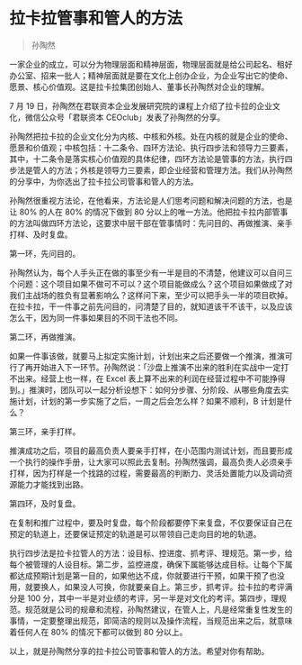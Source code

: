 # 拉卡拉管事和管人的方法

> 孙陶然

一家企业的成立，可以分为物理层面和精神层面，物理层面就是给公司起名、租好办公室、招来一批人；精神层面就是要在文化上创办企业，为企业写出它的使命、愿景、核心价值观。这是拉卡拉集团创始人、董事长孙陶然对企业的理解。

7 月 19 日，孙陶然在君联资本企业发展研究院的课程上介绍了拉卡拉的企业文化，微信公众号「君联资本 CEOclub」发表了孙陶然的分享。

孙陶然把拉卡拉的企业文化分为内核、中核和外核。处在内核的就是企业的使命、愿景和价值观；中核包括：十二条令、四环方法论、执行四步法和领导力三要素，其中，十二条令是落实核心价值观的具体纪律，四环方法论是管事的方法，执行四步法是管人的方法；外核是领导力三要素，即企业经营和管理方法。我们从孙陶然的分享中，为你选出了拉卡拉公司管事和管人的方法。

孙陶然很重视方法论，在他看来，方法论是人们思考问题和解决问题的方法，也是让 80% 的人在 80% 的情况下做到 80 分以上的唯一方法。他把拉卡拉内部管事的方法叫做四环方法论，这要求中层干部在管事情时：先问目的、再做推演、亲手打样、及时复盘。

第一环，先问目的。

孙陶然认为，每个人手头正在做的事至少有一半是目的不清楚，他建议可以自问三个问题：这个项目如果不做可不可以？这个项目能做成么？这个项目如果做成了对我们主战场的胜负有显著影响么？这样问下来，至少可以把手头一半的项目砍掉。在拉卡拉，干一件事之前先问目的，问清楚了目的，就知道该干不该干，以及应该怎么干，因为同一件事如果目的不同干法也不同。

第二环，再做推演。

如果一件事该做，就要马上拟定实施计划，计划出来之后还要做一个推演，推演可行了再开始进入下一环节。孙陶然说：「沙盘上推演不出来的胜利在实战中一定打不出来。经营上也一样，在 Excel 表上算不出来的利润在经营过程中不可能挣得到。」推演时，团队可以一起分析设想下：如何分步骤、分阶段、从哪些角度去实施计划，计划的第一步实施了之后，一周之后会怎么样？如果不顺利，B 计划是什么？

第三环，亲手打样。

推演成功之后，项目的最高负责人要亲手打样，在小范围内测试计划，而且要形成一个执行的操作手册，让大家可以照此去复制。孙陶然强调，最高负责人必须亲手打样，因为打样是一个找路的过程，需要最高的判断力、灵活处置能力以及调动资源能力才能找到出路。

第四环，及时复盘。

在复制和推广过程中，要及时复盘，每个阶段都要停下来复盘，不仅要保证自己在预定的轨道上，还要保证预定的轨道是可以带领自己走向目的地的轨道。

执行四步法是拉卡拉管人的方法：设目标、控进度、抓考评、理规范。第一步，给每个被管理的人设目标。第二步，监控进度，确保下属能够达成目标。让每个下属都达成预期计划是第一目的，如果他达不成，你就要进行干预，如果干预了也没用，就要换人，如果没人可换，你就要亲自上。第三步，抓考评。拉卡拉的考评满分是 100 分，其中一半是对业绩的考评，另一半是对文化的考评。第四步，理规范。规范就是公司的规章和流程，孙陶然建议，在管人上，凡是经常重复性发生的事情，一定要整理出规范，即简洁的规则以及操作流程，当规范出来之后，就意味着任何人在 80% 的情况下都可以做到 80 分以上。

以上，就是孙陶然分享的拉卡拉公司管事和管人的方法。希望对你有帮助。

